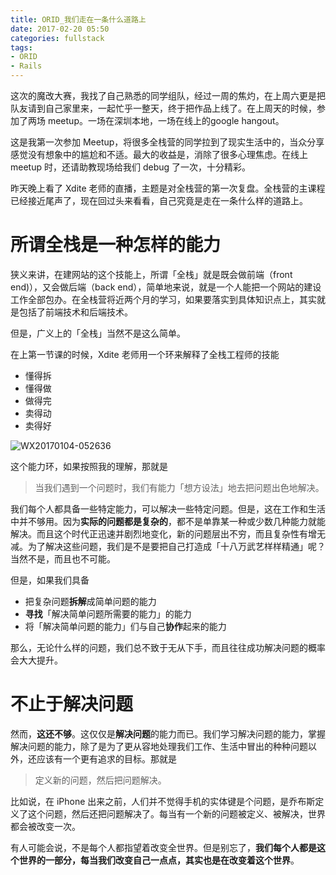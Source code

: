 ```yaml
---
title: ORID_我们走在一条什么道路上
date: 2017-02-20 05:50
categories: fullstack
tags: 
- ORID
- Rails
---
```


这次的魔改大赛，我找了自己熟悉的同学组队，经过一周的焦灼，在上周六更是把队友请到自己家里来，一起忙乎一整天，终于把作品上线了。在上周天的时候，参加了两场 meetup。一场在深圳本地，一场在线上的google hangout。

这是我第一次参加 Meetup，将很多全栈营的同学拉到了现实生活中的，当众分享感觉没有想象中的尴尬和不适。最大的收益是，消除了很多心理焦虑。在线上 meetup 时，还请助教现场给我们 debug 了一次，十分精彩。

昨天晚上看了 Xdite 老师的直播，主题是对全栈营的第一次复盘。全栈营的主课程已经接近尾声了，现在回过头来看看，自己究竟是走在一条什么样的道路上。

# 所谓全栈是一种怎样的能力

狭义来讲，在建网站的这个技能上，所谓「全栈」就是既会做前端（front end)），又会做后端（back end），简单地来说，就是一个人能把一个网站的建设工作全部包办。在全栈营将近两个月的学习，如果要落实到具体知识点上，其实就是包括了前端技术和后端技术。

但是，广义上的「全栈」当然不是这么简单。

在上第一节课的时候，Xdite 老师用一个环来解释了全栈工程师的技能

- 懂得拆
- 懂得做
- 做得完
- 卖得动
- 卖得好

![WX20170104-052636](http://okgqgpbx3.bkt.clouddn.com/blog/2017-02-21-133107.jpg)

这个能力环，如果按照我的理解，那就是

> 当我们遇到一个问题时，我们有能力「想方设法」地去把问题出色地解决。

我们每个人都具备一些特定能力，可以解决一些特定问题。但是，这在工作和生活中并不够用。因为**实际的问题都是复杂的**，都不是单靠某一种或少数几种能力就能解决。而且这个时代正迅速并剧烈地变化，新的问题层出不穷，而且复杂性有增无减。为了解决这些问题，我们是不是要把自己打造成「十八万武艺样样精通」呢？当然不是，而且也不可能。

但是，如果我们具备

- 把复杂问题**拆解**成简单问题的能力
- **寻找**「解决简单问题所需要的能力」的能力
- 将「解决简单问题的能力」们与自己**协作**起来的能力

那么，无论什么样的问题，我们总不致于无从下手，而且往往成功解决问题的概率会大大提升。

# 不止于解决问题

然而，**这还不够**。这仅仅是**解决问题**的能力而已。我们学习解决问题的能力，掌握解决问题的能力，除了是为了更从容地处理我们工作、生活中冒出的种种问题以外，还应该有一个更有追求的目标。那就是

> 定义新的问题，然后把问题解决。

比如说，在 iPhone 出来之前，人们并不觉得手机的实体键是个问题，是乔布斯定义了这个问题，然后还把问题解决了。每当有一个新的问题被定义、被解决，世界都会被改变一次。

有人可能会说，不是每个人都指望着改变全世界。但是别忘了，**我们每个人都是这个世界的一部分，每当我们改变自己一点点，其实也是在改变着这个世界**。